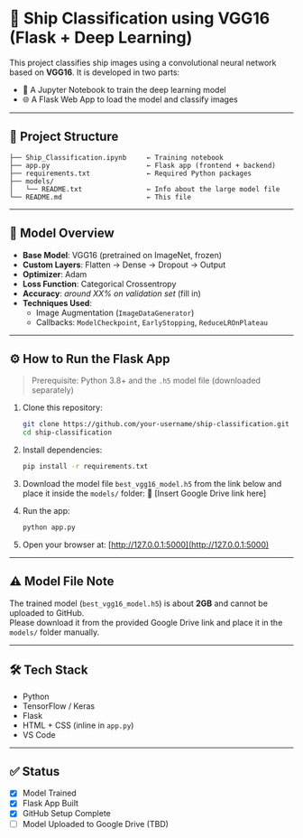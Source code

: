 # 🚢 Ship Classification using VGG16 (Flask + Deep Learning)

This project classifies ship images using a convolutional neural network based on **VGG16**. It is developed in two parts:

- 🧠 A Jupyter Notebook to train the deep learning model  
- 🌐 A Flask Web App to load the model and classify images

---

## 📁 Project Structure

```
├── Ship_Classification.ipynb     ← Training notebook
├── app.py                        ← Flask app (frontend + backend)
├── requirements.txt              ← Required Python packages
├── models/
│   └── README.txt                ← Info about the large model file
└── README.md                     ← This file
```

---

## 🧠 Model Overview

- **Base Model**: VGG16 (pretrained on ImageNet, frozen)
- **Custom Layers**: Flatten → Dense → Dropout → Output
- **Optimizer**: Adam
- **Loss Function**: Categorical Crossentropy
- **Accuracy**: *around XX% on validation set* (fill in)
- **Techniques Used**:
  - Image Augmentation (`ImageDataGenerator`)
  - Callbacks: `ModelCheckpoint`, `EarlyStopping`, `ReduceLROnPlateau`

---

## ⚙️ How to Run the Flask App

> Prerequisite: Python 3.8+ and the `.h5` model file (downloaded separately)

1. Clone this repository:
   ```bash
   git clone https://github.com/your-username/ship-classification.git
   cd ship-classification
   ```

2. Install dependencies:
   ```bash
   pip install -r requirements.txt
   ```

3. Download the model file `best_vgg16_model.h5` from the link below and place it inside the `models/` folder:
   📁 [Insert Google Drive link here]

4. Run the app:
   ```bash
   python app.py
   ```

5. Open your browser at: [http://127.0.0.1:5000](http://127.0.0.1:5000)

---

## ⚠️ Model File Note

The trained model (`best_vgg16_model.h5`) is about **2GB** and cannot be uploaded to GitHub.  
Please download it from the provided Google Drive link and place it in the `models/` folder manually.

---

## 🛠 Tech Stack

- Python
- TensorFlow / Keras
- Flask
- HTML + CSS (inline in `app.py`)
- VS Code

---

## ✅ Status

- [x] Model Trained
- [x] Flask App Built
- [x] GitHub Setup Complete
- [ ] Model Uploaded to Google Drive (TBD)

